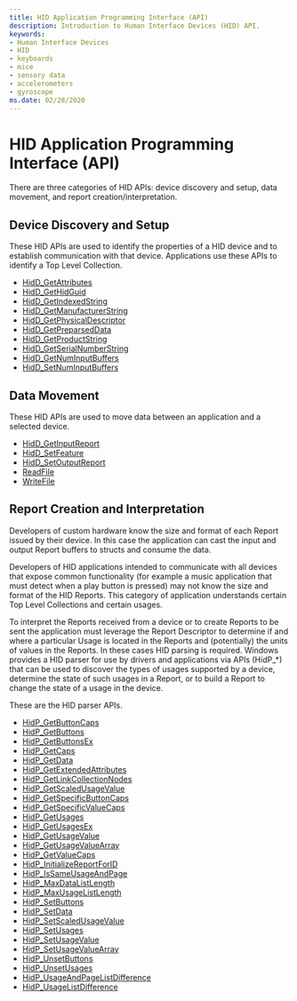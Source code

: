 ```yaml
---
title: HID Application Programming Interface (API)
description: Introduction to Human Interface Devices (HID) API.
keywords:
- Human Interface Devices
- HID
- keyboards
- mice
- sensory data
- accelerometers
- gyroscope
ms.date: 02/28/2020
---
```


# HID Application Programming Interface (API)

There are three categories of HID APIs: device discovery and setup, data movement, and report creation/interpretation.

## Device Discovery and Setup

These HID APIs are used to identify the properties of a HID device and to establish communication with that device. Applications use these APIs to identify a Top Level Collection.

- [HidD\_GetAttributes](/windows-hardware/drivers/ddi/hidsdi/nf-hidsdi-hidd_getattributes)
- [HidD\_GetHidGuid](/windows-hardware/drivers/ddi/hidsdi/nf-hidsdi-hidd_gethidguid)
- [HidD\_GetIndexedString](/windows-hardware/drivers/ddi/hidsdi/nf-hidsdi-hidd_getindexedstring)
- [HidD\_GetManufacturerString](/windows-hardware/drivers/ddi/hidsdi/nf-hidsdi-hidd_getmanufacturerstring)
- [HidD\_GetPhysicalDescriptor](/windows-hardware/drivers/ddi/hidsdi/nf-hidsdi-hidd_getphysicaldescriptor)
- [HidD\_GetPreparsedData](/windows-hardware/drivers/ddi/hidsdi/nf-hidsdi-hidd_getpreparseddata)
- [HidD\_GetProductString](/windows-hardware/drivers/ddi/hidsdi/nf-hidsdi-hidd_getproductstring)
- [HidD\_GetSerialNumberString](/windows-hardware/drivers/ddi/hidsdi/nf-hidsdi-hidd_getserialnumberstring)
- [HidD\_GetNumInputBuffers](/windows-hardware/drivers/ddi/hidsdi/nf-hidsdi-hidd_getnuminputbuffers)
- [HidD\_SetNumInputBuffers](/windows-hardware/drivers/ddi/hidsdi/nf-hidsdi-hidd_setnuminputbuffers)

## Data Movement

These HID APIs are used to move data between an application and a selected device.

- [HidD\_GetInputReport](/windows-hardware/drivers/ddi/hidsdi/nf-hidsdi-hidd_getinputreport)
- [HidD\_SetFeature](/windows-hardware/drivers/ddi/hidsdi/nf-hidsdi-hidd_setfeature)
- [HidD\_SetOutputReport](/windows-hardware/drivers/ddi/hidsdi/nf-hidsdi-hidd_setoutputreport)
- [ReadFile](/windows/win32/api/fileapi/nf-fileapi-readfile)
- [WriteFile](/windows/win32/api/fileapi/nf-fileapi-writefile)

## Report Creation and Interpretation

Developers of custom hardware know the size and format of each Report issued by their device. In this case the application can cast the input and output Report buffers to structs and consume the data.

Developers of HID applications intended to communicate with all devices that expose common functionality (for example a music application that must detect when a play button is pressed) may not know the size and format of the HID Reports. This category of application understands certain Top Level Collections and certain usages.

To interpret the Reports received from a device or to create Reports to be sent the application must leverage the Report Descriptor to determine if and where a particular Usage is located in the Reports and (potentially) the units of values in the Reports. In these cases HID parsing is required. Windows provides a HID parser for use by drivers and applications via APIs (HidP\_\*) that can be used to discover the types of usages supported by a device, determine the state of such usages in a Report, or to build a Report to change the state of a usage in the device.

These are the HID parser APIs.

- [HidP\_GetButtonCaps](/windows-hardware/drivers/ddi/hidpi/nf-hidpi-hidp_getbuttoncaps)
- [HidP\_GetButtons](/windows-hardware/drivers/ddi/hidpi/#functionsfunctions)
- [HidP\_GetButtonsEx](/windows-hardware/drivers/ddi/hidpi/#functionsfunctions)
- [HidP\_GetCaps](/windows-hardware/drivers/ddi/hidpi/nf-hidpi-hidp_getcaps)
- [HidP\_GetData](/windows-hardware/drivers/ddi/hidpi/nf-hidpi-hidp_getdata)
- [HidP\_GetExtendedAttributes](/windows-hardware/drivers/ddi/hidpi/nf-hidpi-hidp_getextendedattributes)
- [HidP\_GetLinkCollectionNodes](/windows-hardware/drivers/ddi/hidpi/nf-hidpi-hidp_getlinkcollectionnodes)
- [HidP\_GetScaledUsageValue](/windows-hardware/drivers/ddi/hidpi/nf-hidpi-hidp_getscaledusagevalue)
- [HidP\_GetSpecificButtonCaps](/windows-hardware/drivers/ddi/hidpi/nf-hidpi-hidp_getspecificbuttoncaps)
- [HidP\_GetSpecificValueCaps](/windows-hardware/drivers/ddi/hidpi/nf-hidpi-hidp_getspecificvaluecaps)
- [HidP\_GetUsages](/windows-hardware/drivers/ddi/hidpi/nf-hidpi-hidp_getusages)
- [HidP\_GetUsagesEx](/windows-hardware/drivers/ddi/hidpi/nf-hidpi-hidp_getusagesex)
- [HidP\_GetUsageValue](/windows-hardware/drivers/ddi/hidpi/nf-hidpi-hidp_getusagevalue)
- [HidP\_GetUsageValueArray](/windows-hardware/drivers/ddi/hidpi/nf-hidpi-hidp_getusagevaluearray)
- [HidP\_GetValueCaps](/windows-hardware/drivers/ddi/hidpi/nf-hidpi-hidp_getvaluecaps)
- [HidP\_InitializeReportForID](/windows-hardware/drivers/ddi/hidpi/nf-hidpi-hidp_initializereportforid)
- [HidP\_IsSameUsageAndPage](/windows-hardware/drivers/ddi/hidpi/ns-hidpi-_usage_and_page)
- [HidP\_MaxDataListLength](/windows-hardware/drivers/ddi/hidpi/nf-hidpi-hidp_maxdatalistlength)
- [HidP\_MaxUsageListLength](/windows-hardware/drivers/ddi/hidpi/nf-hidpi-hidp_maxusagelistlength)
- [HidP\_SetButtons](/windows-hardware/drivers/ddi/hidpi/#functionsfunctions)
- [HidP\_SetData](/windows-hardware/drivers/ddi/hidpi/nf-hidpi-hidp_setdata)
- [HidP\_SetScaledUsageValue](/windows-hardware/drivers/ddi/hidpi/nf-hidpi-hidp_setscaledusagevalue)
- [HidP\_SetUsages](/windows-hardware/drivers/ddi/hidpi/nf-hidpi-hidp_setusages)
- [HidP\_SetUsageValue](/windows-hardware/drivers/ddi/hidpi/nf-hidpi-hidp_setusagevalue)
- [HidP\_SetUsageValueArray](/windows-hardware/drivers/ddi/hidpi/nf-hidpi-hidp_setusagevaluearray)
- [HidP\_UnsetButtons](/windows-hardware/drivers/ddi/hidpi/#functionsfunctions)
- [HidP\_UnsetUsages](/windows-hardware/drivers/ddi/hidpi/nf-hidpi-hidp_unsetusages)
- [HidP\_UsageAndPageListDifference](/previous-versions/windows/hardware/drivers/ff539824(v=vs.85))
- [HidP\_UsageListDifference](/windows-hardware/drivers/ddi/hidpi/nf-hidpi-hidp_usagelistdifference)
